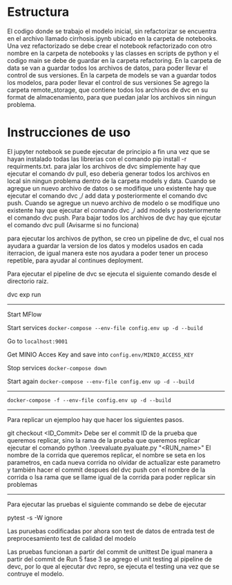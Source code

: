 # Estructura

El codigo donde se trabajo el modelo inicial, sin refactorizar se encuentra en el archivo llamado cirrhosis.ipynb ubicado en la carpeta de notebooks.
Una vez refactorizado se debe crear el notebook refactorizado con otro nombre en la carpeta de notebooks y las classes en scripts de python y el codigo main se debe de guardar en la carpeta refactoring.
En la carpeta de data se van a guardar todos los archivos de datos, para poder llevar el control de sus versiones.
En la carpeta de models se van a guardar todos los modelos, para poder llevar el control de sus versiones
Se agrego la carpeta remote_storage, que contiene todos los archivos de dvc en su format de almacenamiento, para que puedan jalar los archivos sin ningun problema.

# Instrucciones de uso

El jupyter notebook se puede ejecutar de principio a fin una vez que se hayan instalado todas las librerias con el comando pip install -r requirments.txt.
para jalar los archivos de dvc simplemente hay que ejecutar el comando dv pull, eso deberia generar todos los archivos en local sin ningun problema dentro de la carpeta models y data.
Cuando se agregue un nuevo archivo de datos o se modifique uno existente hay que ejecutar el comando dvc ,/ add data y posteriormente el comando dvc push.
Cuando se agregue un nuevo archivo de modelo o se modifique uno existente hay que ejecutar el comando dvc ,/ add models y posteriormente el comando dvc push.
Para bajar todos los archivos de dvc hay que ejcutar el comando dvc pull (Avisarme si no funciona)

para ejecutar los archivos de python, se creo un pipeline de dvc, el cual nos ayudara a guardar la version de los datos y modelos usados en cada iterracion, de igual manera este nos ayudara a poder tener un proceso repetible, para ayudar al continues deployment.

Para ejecutar el pipeline de dvc se ejecuta el siguiente comando desde el directorio raiz.


dvc exp run


------------

Start MFlow

Start services `docker-compose --env-file config.env up -d --build`

Go to `localhost:9001`

Get MINIO Acces Key and save into `config.env/MINIO_ACCESS_KEY`

Stop services `docker-compose down`

Start again `docker-compose --env-file config.env up -d --build`


______________________________________________

`docker-compose -f --env-file config.env up -d --build`


--------------------------------------------

Para replicar un ejemploo hay que hacer los siguientes pasos.

git checkout <ID_Commit> Debe ser el commit ID de la prueba que queremos replicar, sino la rama de la prueba que queremos replicar
ejecutar el comando python .\reevaluate.pyaluate.py "<RUN_name>" El nombre de la corrida que queremos replicar, el nombre se seta en  los parametros, en cada nueva corrida no olvidar de actualizar este parametro y también hacer el commit despues del dvc push con el nombre de la corrida o lsa rama que se llame igual de la corrida para poder replicar sin problemas

---------------------------------------------

Para ejecutar las pruebas el siguiente commando se debe de ejecutar

pytest -s -W ignore 

Las puruebas codificadas por ahora son 
test de datos de entrada
test de preprocesamiento
test de calidad del modelo

Las pruebas funcionan a partir del commit de unittest
De igual manera a partir del commit de Run 5 fase 3 se agrego el unit testing al pipeline de devc, por lo que al ejecutar dvc repro, se ejecuta el testing una vez que se contruye el modelo.
